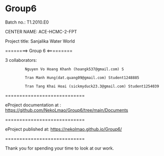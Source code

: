 # Group6
Batch no.: T1.2010.E0

CENTER NAME: ACE-HCMC-2-FPT

Project title: Sanjalika Water World

========> Group 6 <=========

3 collaborators:

             Nguyen Vo Hoang Khanh (hoangk537@gmail.com) S

             Tran Manh Hung(dat.quang09@gmail.com) Student1248885
             
             Tran Tang Khai Hoai (sickmyduck23.3@gmail.com) Student1254039

============================

eProject documentation at : https://github.com/NekoLmao/Group6/tree/main/Documents

============================

eProject published at: https://nekolmao.github.io/Group6/

============================

Thank you for spending your time to look at our work.
